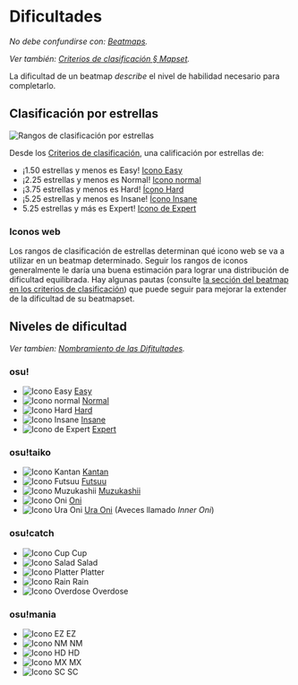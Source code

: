 # Dificultades

*No debe confundirse con: [Beatmaps](/wiki/Beatmaps).*

*Ver también: [Criterios de clasificación § Mapset](/wiki/Ranking_Criteria/#mapset).*

La dificultad de un beatmap *describe* el nivel de habilidad necesario para completarlo.

## Clasificación por estrellas

![Rangos de clasificación por estrellas](SR_range.png "Rangos de clasificación por estrellas")

Desde los [Criterios de clasificación](/wiki/Ranking_Criteria), una calificación por estrellas de:

- ¡1.50 estrellas y menos es Easy! [Icono Easy](/wiki/shared/diff/easy-s.png "cono Easy")
- ¡2.25 estrellas y menos es Normal! [Icono normal](/wiki/shared/diff/normal-s.png "Icono Normal")
- ¡3.75 estrellas y menos es Hard! [Ícono Hard](/wiki/shared/diff/hard-s.png "Ícono Hard")
- ¡5.25 estrellas y menos es Insane! [Ícono Insane](/wiki/shared/diff/insane-s.png "Ícono Insane")
- 5.25 estrellas y más es Expert! [Icono de Expert](/wiki/shared/diff/expert-s.png "icono Expert")

### Iconos web

Los rangos de clasificación de estrellas determinan qué icono web se va a utilizar en un beatmap determinado. Seguir los rangos de iconos generalmente le daría una buena estimación para lograr una distribución de dificultad equilibrada. Hay algunas pautas (consulte [la sección del beatmap en los criterios de clasificación](/wiki/Ranking_Criteria/#mapset)) que puede seguir para mejorar la extender de la dificultad de su beatmapset.

## Niveles de dificultad

*Ver tambien: [Nombramiento de las Difitultades](/wiki/Ranking_Criteria/Difficulty_Naming).*

### osu!

- ![Icono Easy](/wiki/shared/diff/easy-s.png "cono Easy") [Easy](/wiki/Easy)
- ![Icono normal](/wiki/shared/diff/normal-s.png "Icono Normal") [Normal](/wiki/Normal)
- ![Icono Hard](/wiki/shared/diff/hard-s.png "Ícono Hard") [Hard](/wiki/Hard)
- ![Icono Insane](/wiki/shared/diff/insane-s.png "Ícono Insane") [Insane](/wiki/Insane)
- ![Icono de Expert](/wiki/shared/diff/expert-s.png "icono Expert") [Expert](/wiki/Expert)

### osu!taiko

- ![Icono Kantan](/wiki/shared/diff/easy-t.png "Icono Kantan") [Kantan](/wiki/Kantan)
- ![Icono Futsuu](/wiki/shared/diff/normal-t.png "Icono Futsuu") [Futsuu](/wiki/Futsuu)
- ![Icono Muzukashii](/wiki/shared/diff/hard-t.png "Icono Muzukashii") [Muzukashii](/wiki/Muzukashii)
- ![Icono Oni](/wiki/shared/diff/insane-t.png "Icono Oni") [Oni](/wiki/Oni)
- ![Icono Ura Oni](/wiki/shared/diff/expert-t.png "Icono Ura Oni") [Ura Oni](/wiki/Ura_Oni) (Aveces llamado _Inner Oni_)

### osu!catch

- ![Icono Cup](/wiki/shared/diff/easy-c.png "Icono Cup") Cup
- ![Icono Salad](/wiki/shared/diff/normal-c.png "Icono Salad") Salad
- ![Icono Platter](/wiki/shared/diff/hard-c.png "Icono Platter") Platter
- ![Icono Rain](/wiki/shared/diff/insane-c.png "Icono Rain") Rain
- ![Icono Overdose](/wiki/shared/diff/expert-c.png "Icono Overdose") Overdose

### osu!mania

- ![Icono EZ](/wiki/shared/diff/easy-m.png "Icono EZ") EZ
- ![Icono NM](/wiki/shared/diff/normal-m.png "Icono NM") NM
- ![Icono HD](/wiki/shared/diff/hard-m.png "Icono HD") HD
- ![Icono MX](/wiki/shared/diff/insane-m.png "Icono MX") MX
- ![Icono SC](/wiki/shared/diff/expert-m.png "Icono SC") SC
